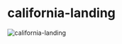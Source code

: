 # california-landing

![california-landing](https://user-images.githubusercontent.com/89077026/193402774-b00781de-a63b-43d8-a718-d8b5bd0103d1.png)
